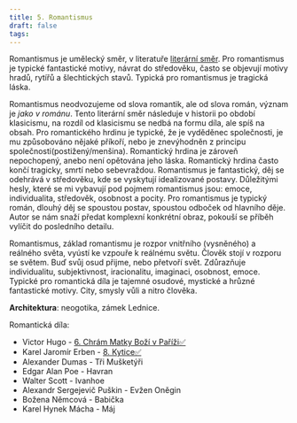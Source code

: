 ```yaml
---
title: 5. Romantismus
draft: false
tags:
---
```

 Romantismus je umělecký směr, v literatuře [literární směr](1.%20Literární%20směr.md).
Pro romantismus je typické fantastické motivy, návrat do středověku, často se objevují motivy hradů, rytířů a šlechtických stavů. Typická pro romantismus je tragická láska. 

Romantismus neodvozujeme od slova romantik, ale od slova román, význam je *jako v románu*. Tento literární směr následuje v historii po období klasicismu, na rozdíl od klasicismu se nedbá na formu díla, ale spíš na obsah. Pro romantického hrdinu je typické, že je vyděděnec společnosti, je mu způsobováno nějaké příkoří, nebo je znevýhodněn z principu společnosti(postižený/menšina). Romantický hrdina je zároveň nepochopený, anebo není opětována jeho láska. Romantický hrdina často končí tragicky, smrtí nebo sebevraždou. Romantismus je fantastický, děj se odehrává v středověku, kde se vyskytují idealizované postavy. Důležitými hesly, které se mi vybavují pod pojmem romantismus jsou: emoce, individualita, středověk, osobnost a pocity. Pro romantismus je typický román, dlouhý děj se spoustou postav, spoustou odboček od hlavního děje. Autor se nám snaží předat komplexní konkrétní obraz, pokouší se příběh vylíčit do posledního detailu.

Romantismus, základ romantismu je rozpor vnitřního (vysněného) a reálného světa, vyústí ke vzpouře k reálnému světu. Člověk stojí v rozporu se světem. Buď svůj osud přijme, nebo přetvoří svět. Zdůrazňuje individualitu, subjektivnost, iracionalitu, imaginaci, osobnost, emoce. Typické pro romantická díla je tajemné osudové, mystické a hrůzné fantastické motivy. City, smysly vůli a nitro člověka.

**Architektura**: neogotika, zámek Lednice. 

Romantická díla:
- Victor Hugo - [6. Chrám Matky Boží v Paříži✅](6.%20Chrám%20Matky%20Boží%20v%20Paříži✅.md)
- Karel Jaromír Erben - [8. Kytice✅](8.%20Kytice✅.md)
- Alexander Dumas - Tři Mušketýři
- Edgar Alan Poe - Havran
- Walter Scott - Ivanhoe
- Alexandr Sergejevič Puškin - Evžen Oněgin
- Božena Němcová - Babička
- Karel Hynek Mácha - Máj